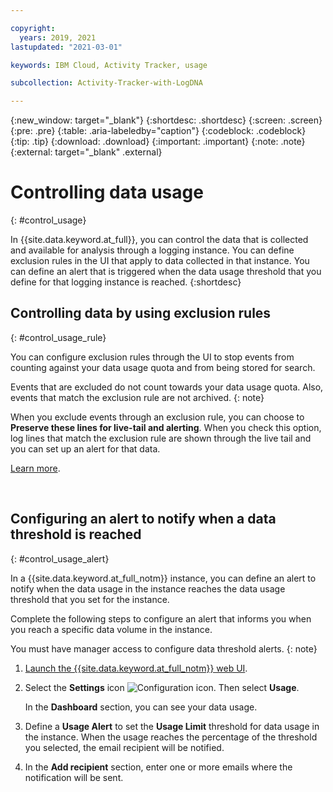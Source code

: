 ```yaml
---

copyright:
  years: 2019, 2021
lastupdated: "2021-03-01"

keywords: IBM Cloud, Activity Tracker, usage

subcollection: Activity-Tracker-with-LogDNA

---
```


{:new_window: target="_blank"}
{:shortdesc: .shortdesc}
{:screen: .screen}
{:pre: .pre}
{:table: .aria-labeledby="caption"}
{:codeblock: .codeblock}
{:tip: .tip}
{:download: .download}
{:important: .important}
{:note: .note}
{:external: target="_blank" .external}


# Controlling data usage
{: #control_usage}

In {{site.data.keyword.at_full}}, you can control the data that is collected and available for analysis through a logging instance. You can define exclusion rules in the UI that apply to data collected in that instance. You can define an alert that is triggered when the data usage threshold that you define for that logging instance is reached.
{:shortdesc}



## Controlling data by using exclusion rules
{: #control_usage_rule}

You can configure exclusion rules through the UI to stop events from counting against your data usage quota and from being stored for search.

Events that are excluded do not count towards your data usage quota. Also, events that match the exclusion rule are not archived.
{: note}

When you exclude events through an exclusion rule, you can choose to **Preserve these lines for live-tail and alerting**. When you check this option, log lines that match the exclusion rule are shown through the live tail and you can set up an alert for that data.

[Learn more](/docs/Activity-Tracker-with-LogDNA?topic=Activity-Tracker-with-LogDNA-exclusion_rules).

​


## Configuring an alert to notify when a data threshold is reached
{: #control_usage_alert}

In a {{site.data.keyword.at_full_notm}} instance, you can define an alert to notify when the data usage in the instance reaches the data usage threshold that you set for the instance.

Complete the following steps to configure an alert that informs you when you reach a specific data volume in the instance.

You must have manager access to configure data threshold alerts.
{: note}

1. [Launch the {{site.data.keyword.at_full_notm}} web UI](/docs/services/Activity-Tracker-with-LogDNA?topic=Activity-Tracker-with-LogDNA-launch).

2. Select the **Settings** icon ![Configuration icon](images/admin.png "Admin icon"). Then select **Usage**.

    In the **Dashboard** section, you can see your data usage.

3. Define a **Usage Alert** to set the **Usage Limit** threshold for data usage in the instance. When the usage reaches the percentage of the threshold you selected, the email recipient will be notified. 

4. In the **Add recipient** section, enter one or more emails where the notification will be sent.



